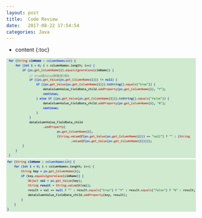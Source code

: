 ```yaml
---
layout: post
title:  Code Review
date:   2017-08-22 17:54:54
categories: Java
---
```


* content
{:toc}


![image](https://github.com/linyongchao/linyongchao.github.io/blob/master/static/img/code-review-1-before.png)  
![image](https://github.com/linyongchao/linyongchao.github.io/blob/master/static/img/code-review-1-after.png)